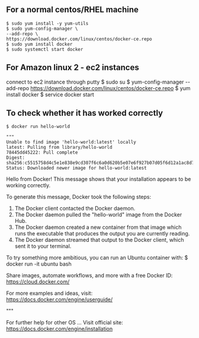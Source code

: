 ## For a normal centos/RHEL machine


	$ sudo yum install -y yum-utils
	$ sudo yum-config-manager \
    --add-repo \
    https://download.docker.com/linux/centos/docker-ce.repo
	$ sudo yum install docker
	$ sudo systemctl start docker


## For Amazon linux 2 - ec2 instances 
connect to ec2 instance through putty
	$ sudo su
	$ yum-config-manager --add-repo https://download.docker.com/linux/centos/docker-ce.repo
	$ yum install docker
	$ service docker start

## To check whether it has worked correctly 
	$ docker run hello-world

	"""
	Unable to find image 'hello-world:latest' locally
	latest: Pulling from library/hello-world
	78445dd45222: Pull complete
	Digest: sha256:c5515758d4c5e1e838e9cd307f6c6a0d620b5e07e6f927b07d05f6d12a1ac8d7
	Status: Downloaded newer image for hello-world:latest

Hello from Docker!
This message shows that your installation appears to be working correctly.

To generate this message, Docker took the following steps:
 1. The Docker client contacted the Docker daemon.
 2. The Docker daemon pulled the "hello-world" image from the Docker Hub.
 3. The Docker daemon created a new container from that image which runs the
    executable that produces the output you are currently reading.
 4. The Docker daemon streamed that output to the Docker client, which sent it
    to your terminal.

To try something more ambitious, you can run an Ubuntu container with:
 $ docker run -it ubuntu bash

Share images, automate workflows, and more with a free Docker ID:
 https://cloud.docker.com/

For more examples and ideas, visit:
 https://docs.docker.com/engine/userguide/

"""

For further help for other OS ... Visit official site:
https://docs.docker.com/engine/installation
